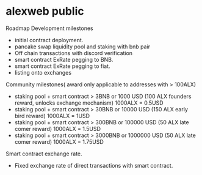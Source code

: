 # alexweb public

Roadmap
Development milestones
- initial contract deployment. 
- pancake swap liquidity pool and staking with bnb pair
- Off chain transactions with discord verification
- smart contract ExRate pegging to BNB. 
- smart contract ExRate pegging to fiat. 
- listing onto exchanges

Community milestones( award only applicable to addresses with > 100ALX) 
- staking pool + smart contract > 3BNB or 1000   USD
(100 ALX founders reward, unlocks exchange mechanism) 
1000ALX = 0.5USD
- staking pool + smart contract > 30BNB or 10000  USD
(150 ALX early bird reward)
1000ALX = 1USD
- staking pool + smart contract > 300BNB or 100000 USD
(50 ALX late comer reward)
1000ALX = 1.5USD
- staking pool + smart contract > 3000BNB or 1000000 USD
(50 ALX late comer reward)
1000ALX = 1.75USD

Smart contract exchange rate.
- Fixed exchange rate of direct transactions with smart contract.
